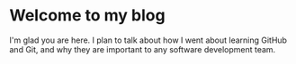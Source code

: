 # Welcome to my blog

I'm glad you are here. I plan to talk about how I went about learning GitHub and Git, and why they are important to any software development team.
